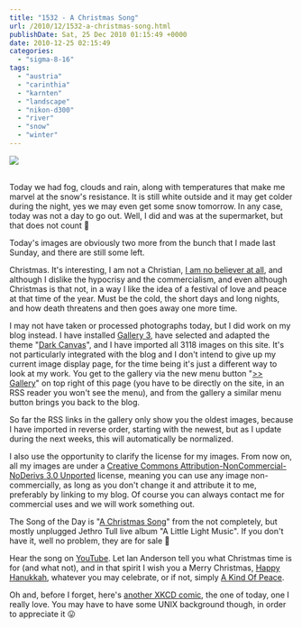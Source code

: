 ```yaml
---
title: "1532 - A Christmas Song"
url: /2010/12/1532-a-christmas-song.html
publishDate: Sat, 25 Dec 2010 01:15:49 +0000
date: 2010-12-25 02:15:49
categories: 
  - "sigma-8-16"
tags: 
  - "austria"
  - "carinthia"
  - "karnten"
  - "landscape"
  - "nikon-d300"
  - "river"
  - "snow"
  - "winter"
---
```

<div class="container">
<div class="center"><a target="_blank" href="https://d25zfm9zpd7gm5.cloudfront.net/1200x1200/2010/20101219_141248_ps.jpg"><img src="https://d25zfm9zpd7gm5.cloudfront.net/0600x0600/2010/20101219_141248_ps.jpg" /></a></div>
</div>
<br />

Today we had fog, clouds and rain, along with temperatures that make me marvel at the snow's resistance. It is still white outside and it may get colder during the night, yes we may even get some snow tomorrow. In any case, today was not a day to go out. Well, I did and was at the supermarket, but that does not count 🙂

<a target="_blank" href="https://d25zfm9zpd7gm5.cloudfront.net/1200x1200/2010/20101219_134012_ps.jpg"><img style="margin: 0pt 0px 0pt 10px; float: right;" src="https://d25zfm9zpd7gm5.cloudfront.net/0150x0150/2010/20101219_134012_ps.jpg" alt="" border="0" /></a> Today's images are obviously two more from the bunch that I made last Sunday, and there are still some left.

Christmas. It's interesting, I am not a Christian, <a target="_blank" href="http://xkcd.com/836/">I am no believer at all</a>, and although I dislike the hypocrisy and the commercialism, and even although Christmas is that not, in a way I like the idea of a festival of love and peace at that time of the year. Must be the cold, the short days and long nights, and how death threatens and then goes away one more time.

I may not have taken or processed photographs today, but I did work on my blog instead. I have installed <a target="_blank" href="http://gallery.menalto.com/">Gallery 3</a>, have selected and adapted the theme "<a target="_blank" href="http://codex.gallery2.org/Gallery3:Themes:dark_canvas">Dark Canvas</a>", and I have imported all 3118 images on this site. It's not particularly integrated with the blog and I don't intend to give up my current image display page, for the time being it's just a different way to look at my work. You get to the gallery via the new menu button "<a href="/gallery/">>> Gallery</a>" on top right of this page (you have to be directly on the site, in an RSS reader you won't see the menu), and from the gallery a similar menu button brings you back to the blog.

So far the RSS links in the gallery only show you the oldest images, because I have imported in reverse order, starting with the newest, but as I update during the next weeks, this will automatically be normalized.

I also use the opportunity to clarify the license for my images. From now on, all my images are under a <a target="_blank" href="http://creativecommons.org/licenses/by-nc-nd/3.0/">Creative Commons Attribution-NonCommercial-NoDerivs 3.0 Unported</a> license, meaning you can use any image non-commercially, as long as you don't change it and attribute it to me, preferably by linking to my blog. Of course you can always contact me for commercial uses and we will work something out.

 The Song of the Day is "<a target="_blank" href="http://www.lyricsmode.com/lyrics/j/jethro_tull/a_christmas_song.html">A Christmas Song</a>" from the not completely, but mostly unplugged Jethro Tull live album "A Little Light Music". If you don't have it, well no problem, they are for sale 🙂

Hear the song on <a target="_blank" href="http://www.youtube.com/watch?v=jjtWGXWLOkY">YouTube</a>. Let Ian Anderson tell you what Christmas time is for (and what not), and in that spirit I wish you a Merry Christmas, <a target="_blank" href="http://www.youtube.com/watch?v=Vrd9p47MPHg">Happy Hanukkah</a>, whatever you may celebrate, or if not, simply <a target="_blank" href="http://www.youtube.com/watch?v=GAdhe9Ux-J4">A Kind Of Peace</a>.

Oh and, before I forget, here's <a target="_blank" href="http://xkcd.com/838/">another XKCD comic</a>, the one of today, one I really love. You may have to have some UNIX background though, in order to appreciate it 😛
